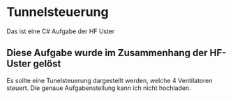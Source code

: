# Tunnelsteuerung
Das ist eine C# Aufgabe der HF Uster

## Diese Aufgabe wurde im Zusammenhang der HF-Uster gelöst
Es sollte eine Tunelsteuerung dargestellt werden, welche 4 Ventilatoren steuert.
Die genaue Aufgabenstellung kann ich nicht hochladen.
